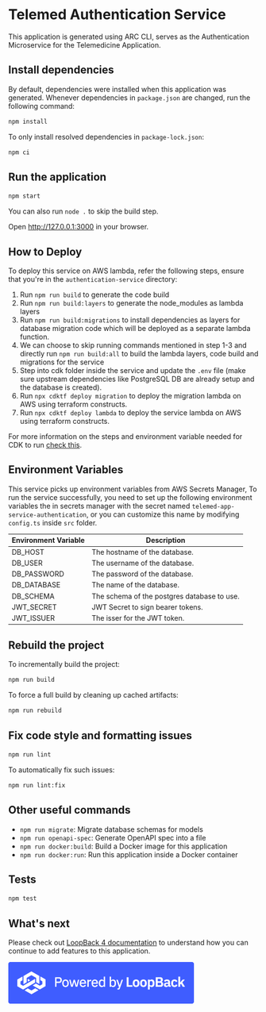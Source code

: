 # Telemed Authentication Service

This application is generated using ARC CLI, serves as the Authentication Microservice for the Telemedicine Application.

## Install dependencies

By default, dependencies were installed when this application was generated.
Whenever dependencies in `package.json` are changed, run the following command:

```sh
npm install
```

To only install resolved dependencies in `package-lock.json`:

```sh
npm ci
```

## Run the application

```sh
npm start
```

You can also run `node .` to skip the build step.

Open http://127.0.0.1:3000 in your browser.

## How to Deploy

To deploy this service on AWS lambda, refer the following steps, ensure that you're in the `authentication-service` directory:

1. Run `npm run build` to generate the code build
2. Run `npm run build:layers` to generate the node_modules as lambda layers
3. Run `npm run build:migrations` to install dependencies as layers for database migration code which will be deployed as a separate lambda function.
4. We can choose to skip running commands mentioned in step 1-3 and directly run `npm run build:all` to build the lambda layers, code build and migrations for the service
5. Step into cdk folder inside the service and update the `.env` file (make sure upstream dependencies like PostgreSQL DB are already setup and the database is created).
6. Run `npx cdktf deploy migration` to deploy the migration lambda on AWS using terraform constructs.
7. Run `npx cdktf deploy lambda` to deploy the service lambda on AWS using terraform constructs.

For more information on the steps and environment variable needed for CDK to run [check this](./cdk/README.md).

## Environment Variables

This service picks up environment variables from AWS Secrets Manager, To run the service successfully, you need to set up the following environment variables the in secrets manager with the secret named `telemed-app-service-authentication`, or you can customize this name by modifying `config.ts` inside `src` folder.


| Environment Variable      | Description                                                   |
| ------------------------- | ------------------------------------------------------------- |
| DB_HOST                   | The hostname of the database.                                 |
| DB_USER                   | The username of the database.                                 |
| DB_PASSWORD               | The password of the database.                                 |
| DB_DATABASE               | The name of the database.                                     |
| DB_SCHEMA                 | The schema of the postgres database to use.                   |
| JWT_SECRET                | JWT Secret to sign bearer tokens.                             |
| JWT_ISSUER                | The isser for the JWT token.                                  |


## Rebuild the project

To incrementally build the project:

```sh
npm run build
```

To force a full build by cleaning up cached artifacts:

```sh
npm run rebuild
```

## Fix code style and formatting issues

```sh
npm run lint
```

To automatically fix such issues:

```sh
npm run lint:fix
```

## Other useful commands

- `npm run migrate`: Migrate database schemas for models
- `npm run openapi-spec`: Generate OpenAPI spec into a file
- `npm run docker:build`: Build a Docker image for this application
- `npm run docker:run`: Run this application inside a Docker container

## Tests

```sh
npm test
```

## What's next

Please check out [LoopBack 4 documentation](https://loopback.io/doc/en/lb4/) to
understand how you can continue to add features to this application.

[![LoopBack](https://github.com/loopbackio/loopback-next/raw/master/docs/site/imgs/branding/Powered-by-LoopBack-Badge-(blue)-@2x.png)](http://loopback.io/)
